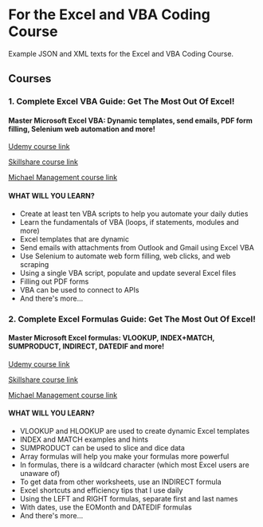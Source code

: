 # For the Excel and VBA Coding Course

Example JSON and XML texts for the Excel and VBA Coding Course.

## **Courses**

### **1. Complete Excel VBA Guide: Get The Most Out Of Excel!**

#### **Master Microsoft Excel VBA: Dynamic templates, send emails, PDF form filling, Selenium web automation and more!**

[Udemy course link](https://www.udemy.com/course/excel-vba-from-beginner-to-hero-real-world-business-examples/?referralCode=61E43563490B07A7FA40)

[Skillshare course link](https://www.skillshare.com/site/join?teacherRef=907116192&sku=744128220)

[Michael Management course link](https://www.michaelmanagement.com/sap-training-course/complete-excel-vba-course-with-business-examples)

#### **WHAT WILL YOU LEARN?**

* Create at least ten VBA scripts to help you automate your daily duties
* Learn the fundamentals of VBA (loops, if statements, modules and more)
* Excel templates that are dynamic
* Send emails with attachments from Outlook and Gmail using Excel VBA
* Use Selenium to automate web form filling, web clicks, and web scraping
* Using a single VBA script, populate and update several Excel files
* Filling out PDF forms
* VBA can be used to connect to APIs
* And there's more...

### **2. Complete Excel Formulas Guide: Get The Most Out Of Excel!**

#### **Master Microsoft Excel formulas: VLOOKUP, INDEX+MATCH, SUMPRODUCT, INDIRECT, DATEDIF and more!**

[Udemy course link](https://www.udemy.com/course/advanced-excel-formulas-shortcuts-and-excel-efficiency-tips/?referralCode=C488D4762ED444C7FF09)

[Skillshare course link](https://www.skillshare.com/site/join?teacherRef=907116192&sku=668281701)

[Michael Management course link](https://www.michaelmanagement.com/sap-training-course/advanced-excel-formulas-with-business-examples)

#### **WHAT WILL YOU LEARN?**

* VLOOKUP and HLOOKUP are used to create dynamic Excel templates
* INDEX and MATCH examples and hints
* SUMPRODUCT can be used to slice and dice data
* Array formulas will help you make your formulas more powerful
* In formulas, there is a wildcard character (which most Excel users are unaware of)
* To get data from other worksheets, use an INDIRECT formula
* Excel shortcuts and efficiency tips that I use daily
* Using the LEFT and RIGHT formulas, separate first and last names
* With dates, use the EOMonth and DATEDIF formulas
* And there's more...
